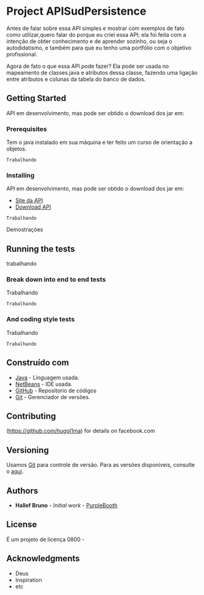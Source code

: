 # Project APISudPersistence

Antes de falar sobre essa API simples e mostrar com exemplos de fato como utilizar,quero falar do porque eu criei essa API; ela foi feita com a intenção de obter conhecimento e de aprender sozinho, ou seja o autodidatismo, e também para que eu tenho uma portfólio com o objetivo profissional.

Agora de fato o que essa API pode fazer? Ela pode ser usada no mapeamento de classes.java e atributos dessa classe, fazendo uma ligação entre atributos e colunas da tabela do banco de dados.

## Getting Started

API em desenvolvimento, mas pode ser obtido o download dos jar em:

### Prerequisites

Tem o java instalado em sua máquina e ter feito um curso de orientação a objetos.
```
Trabalhando 
```

### Installing
API em desenvolvimento, mas pode ser obtido o download dos jar em:
* [Site da API](https://brunohallef.wixsite.com/apisudpersistence)
* [Download API](https://sourceforge.net/projects/apisudpersistence/)

```
Trabalhando 
```

Demostrações

## Running the tests

trabalhando

### Break down into end to end tests

Trabalhando

```
Trabalhando
```

### And coding style tests

Trabalhando

```
Trabalhando
```

## Construído com

* [Java](http://https://www.oracle.com/technetwork/java/javase/overview/index.html) - Linguagem usada.
* [NetBeans](http://www.oracle.com/technetwork/developer-tools/netbeans/overview/index-1600855.html) - IDE usada.
* [GitHub](https://github.com) - Repositorio de códigos
* [Git](https://git-scm.com/) - Gerenciador de versões.

## Contributing

(https://github.com/hugol1ma) for details on facebook.com

## Versioning

Usamos [Git](https://git-scm.com/) para controle de versão. Para as versões disponíveis, consulte o [aqui](https://github.com/HallefBruno/APISudPersistence/commits/master). 

## Authors

* **Hallef Bruno** - *Initial work* - [PurpleBooth](https://github.com/HallefBruno)

## License

É um projeto de licença 0800 - 

## Acknowledgments

* Deus
* Inspiration
* etc

